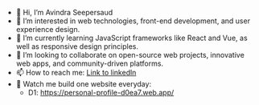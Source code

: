 - 👋 Hi, I’m Avindra Seepersaud
- 👀 I’m interested in web technologies, front-end development, and user experience design.
- 🌱 I’m currently learning JavaScript frameworks like React and Vue, as well as responsive design principles.
- 💞️ I’m looking to collaborate on open-source web projects, innovative web apps, and community-driven platforms.
- 📫 How to reach me: [Link to linkedln](https://www.linkedin.com/in/avindra-seepersaud/)
- 🌱 Watch me build one website everyday:
  - D1: https://personal-profile-d0ea7.web.app/
